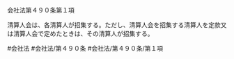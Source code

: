 会社法第４９０条第１項

清算人会は、各清算人が招集する。ただし、清算人会を招集する清算人を定款又は清算人会で定めたときは、その清算人が招集する。

#会社法
#会社法/第４９０条
#会社法/第４９０条/第１項
